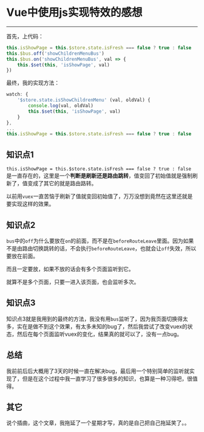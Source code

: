 #  Vue中使用js实现特效的感想

---

首先，上代码：

```js
this.isShowPage = this.$store.state.isFresh === false ? true : false
this.$bus.off('showChildrenMenuBus')
this.$bus.on('showChildrenMenuBus', val => {
    this.$set(this, 'isShowPage', val)
})
```

最终，我的实现方法：

```js
watch: {
    '$store.state.isShowChildrenMenu' (val, oldVal) {
        console.log(val, oldVal)
        this.$set(this, 'isShowPage', val)
    }
},
...
this.isShowPage = this.$store.state.isFresh === false ? true : false
```

## 知识点1

`this.isShowPage = this.$store.state.isFresh === false ? true : false ` 是一直存在的，这里是一个**判断是刷新还是路由跳转**，值变回了初始值就是强制刷新了，值变成了其它的就是路由路转。

以前用`vuex`一直苦恼于刷新了值就变回初始值了，万万没想到竟然在这里还就是要实现这样的效果。

## 知识点2

`bus`中的`off`为什么要放在`on`的前面，而不是在`beforeRouteLeave`里面。因为如果不是由路由切换跳转的话，不会执行`beforeRouteLeave`，也就会让`off`失效，所以要放在前面。

而且一定要放，如果不放的话会有多个页面监听到它。

就算不是多个页面，只要一进入该页面，也会监听多次。

## 知识点3

知识点3就是我用到的最终的方法，我没有用`bus`监听了，因为我页面切换得太多，实在是做不到这个效果，有太多未知的bug了，然后我尝试了改变vuex的状态，然后在每个页面监听vuex的变化，结果真的就可以了，没有一点bug。

## 总结

我前前后后大概用了3天的时候一直在解决bug，最后用一个特别简单的监听就实现了，但是在这个过程中我一直学习了很多很多的知识，也算是一种习得吧，很值得。

## 其它

说个插曲，这个文章，我拖延了一个星期才写，真的是自己把自己拖延笑了。。